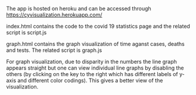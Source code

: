 The app is hosted on heroku and can be accessed through https://cyvisualization.herokuapp.com/

index.html contains the code to the covid 19 statistics page and the related script is script.js

graph.html contains the graph visualization of time aganst cases, deaths and tests. The related script is graph.js

For graph visualization, due to disparity in the numbers the line graph appears straight but one can view individual line graphs by disabling the others (by clicking on the key to the right which has different labels of y-axis and different color codings). This gives a better view of the visualization.